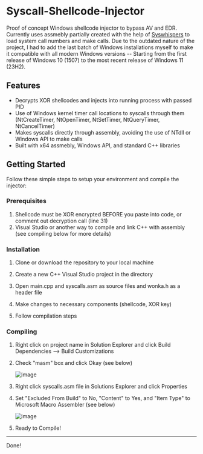 # Syscall-Shellcode-Injector

Proof of concept Windows shellcode injector to bypass AV and EDR. Currently uses assmebly partially created with the help of [Syswhispers](https://github.com/jthuraisamy/SysWhispers) to load system call numbers and make calls. Due to the outdated nature of the project, I had to add the last batch of Windows installations myself to make it compatible with all modern Windows versions -- Starting from the first release of Windows 10 (1507) to the most recent release of Windows 11 (23H2).


## Features

- Decrypts XOR shellcodes and injects into running process with passed PID
- Use of Windows kernel timer call locations to syscalls through them (NtCreateTimer, NtOpenTimer, NtSetTimer, NtQueryTimer, NtCancelTimer)
- Makes syscalls directly through assembly, avoiding the use of NTdll or Windows API to make calls   
- Built with x64 assmebly, Windows API, and standard C++ libraries

## Getting Started

Follow these simple steps to setup your environment and compile the injector:

### Prerequisites

1. Shellcode must be XOR encrypted BEFORE you paste into code, or comment out decryption call (line 31)
2. Visual Studio or another way to compile and link C++ with assembly (see compiling below for more details)

### Installation

1. Clone or download the repository to your local machine

2. Create a new C++ Visual Studio project in the directory

3. Open main.cpp and syscalls.asm as source files and wonka.h as a header file  
   
4. Make changes to necessary components (shellcode, XOR key)

5. Follow compilation steps

### Compiling

1. Right click on project name in Solution Explorer and click Build Dependencies --> Build Customizations
  
2. Check "masm" box and click Okay (see below)

   ![image](https://github.com/maxbarkouras/Syscall-Shellcode-Injector/assets/40187297/50cb96f4-3304-4d5f-ba76-9c5f592eace0)

3. Right click syscalls.asm file in Solutions Explorer and click Properties
   
4. Set "Excluded From Build" to No, "Content" to Yes, and "Item Type" to Microsoft Macro Assembler (see below)

   ![image](https://github.com/maxbarkouras/Syscall-Shellcode-Injector/assets/40187297/bb34f9d9-1187-46c2-8e1a-2f38479b1435)

5. Ready to Compile!

---

Done!
